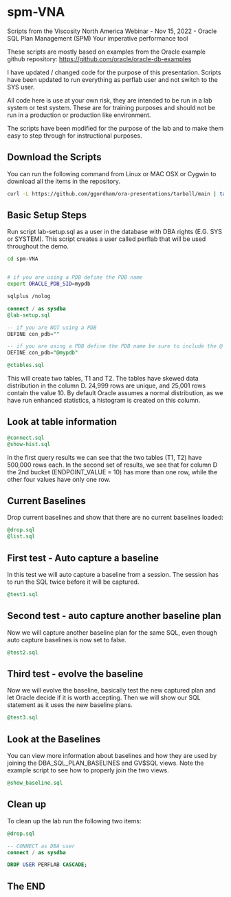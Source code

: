 # spm-VNA
Scripts from the Viscosity North America Webinar - Nov 15, 2022 - Oracle SQL Plan Management (SPM) Your imperative performance tool

These scripts are mostly based on examples from the Oracle example github repository:
https://github.com/oracle/oracle-db-examples

I have updated / changed code for the purpose of this presentation.
Scripts have been updated to run everything as perflab user and not switch to the SYS user.

All code here is use at your own risk, they are intended to be run in a lab system or test system.
These are for training purposes and should not be run in a production or production like environment.

The scripts have been modified for the purpose of the lab and to make them easy to step through for instructional purposes.

## Download the Scripts
You can run the following command from Linux or MAC OSX or Cygwin to download all the items in the repository.

```bash
curl -L https://github.com/ggordham/ora-presentations/tarball/main | tar xz --strip=1 "ggordham-ora-presentations-???????/spm-VNA"

```

## Basic Setup Steps
Run script lab-setup.sql as a user in the database with DBA rights (E.G. SYS or SYSTEM).
This script creates a user called perflab that will be used throughout the demo.

```bash
cd spm-VNA


# if you are using a PDB define the PDB name
export ORACLE_PDB_SID=mypdb

sqlplus /nolog

```

```sql
connect / as sysdba
@lab-setup.sql

-- if you are NOT using a PDB
DEFINE con_pdb=""

-- if you are using a PDB define the PDB name be sure to include the @ sign
DEFINE con_pdb="@mypdb"

@ctables.sql

```

This will create two tables, T1 and T2.  The tables have skewed data distribution in the column D.  24,999 rows are unique, and 25,001 rows contain the value 10.
By default Oracle assumes a normal distribution, as we have run enhanced statistics, a histogram is created on this column.

## Look at table information

```sql
@connect.sql
@show-hist.sql

```

In the first query results we can see that the two tables (T1, T2) have 500,000 rows each.  In the second set of results, we see that for column D the 2nd bucket (ENDPOINT_VALUE = 10) has more than one row, while the other four values have only one row.

## Current Baselines

Drop current baselines and show that there are no current baselines loaded:

```sql
@drop.sql
@list.sql

```

## First test - Auto capture a baseline

In this test we will auto capture a baseline from a session.  The session has to run the SQL twice before it will be captured.

```sql
@test1.sql

```

## Second test - auto capture another baseline plan

Now we will capture another baseline plan for the same SQL, even though auto capture baselines is now set to false.

```sql
@test2.sql

```

## Third test - evolve the baseline

Now we will evolve the baseline, basically test the new captured plan and let Oracle decide if it is worth accepting.  Then we will show our SQL statement as it uses the new baseline plans.

```sql
@test3.sql

```

## Look at the Baselines

You can view more information about baselines and how they are used by joining the DBA_SQL_PLAN_BASELINES and GV$SQL views.  Note the example script to see how to properly join the two views.

```sql
@show_baseline.sql

```

## Clean up
To clean up the lab run the following two items:

```sql
@drop.sql

-- CONNECT as DBA user
connect / as sysdba

DROP USER PERFLAB CASCADE;

```

## The END
